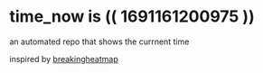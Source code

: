 # time_now is (( 1691161200975 ))

an automated repo that shows the currnent time

inspired by [breakingheatmap](https://github.com/breakingheatmap/breakingheatmap)